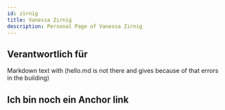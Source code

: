 ```yaml
---
id: zirnig
title: Vanessa Zirnig
description: Personal Page of Vanessa Zirnig
---
```


## Verantwortlich für

Markdown text with (hello.md is not there and gives because of that errors in the building)

## Ich bin noch ein Anchor link
